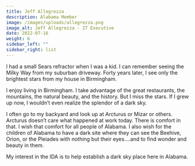 ```yaml
---
title: Jeff Allegrezza
description: Alabama Member
image: /images/uploads/allegrezza.png
image_alt: Jeff Allegrezza - IT Executive
date: 2022-07-16
weight: 6
sidebar_left: ""
sidebar_right: list
---
```

I had a small Sears refractor when I was a kid. I can remember seeing the Milky Way from my suburban driveway. Forty years later, I see only the brightest stars from my house in Birmingham.

I enjoy living in Birmingham.  I take advantage of the great restaurants, the mountains, the natural beauty, and the history. But I miss the stars. If I grew up now, I wouldn’t even realize the splendor of a dark sky.

I often go to my backyard and look up at Arcturus or Mizar or others. Arcturus doesn’t care what happened at work today. There is comfort in that. I wish that comfort for all people of Alabama. I also wish for the children of Alabama to have a dark site where they can see the Beehive, Orion, or the Pleiades with nothing but their eyes….and to find wonder and beauty in them.

My interest in the IDA is to help establish a dark sky place here in Alabama.